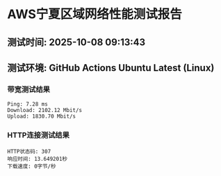 # AWS宁夏区域网络性能测试报告
## 测试时间: 2025-10-08 09:13:43
## 测试环境: GitHub Actions Ubuntu Latest (Linux)

### 带宽测试结果
```
Ping: 7.28 ms
Download: 2102.12 Mbit/s
Upload: 1830.70 Mbit/s
```

### HTTP连接测试结果
```
HTTP状态码: 307
响应时间: 13.649201秒
下载速度: 0字节/秒
```

